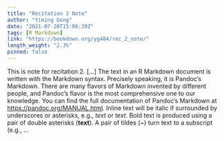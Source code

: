 ```yaml
---
title: "Recitation 2 Note"
author: "Yiming Gong"
date: "2021-07-20T15:06:39Z"
tags: [R Markdown]
link: "https://bookdown.org/yg484/rec_2_note/"
length_weight: "2.3%"
pinned: false
---
```


This is note for recitation 2. [...] The text in an R Markdown document is written with the Markdown syntax. Precisely speaking, it is Pandoc’s Markdown. There are many flavors of Markdown invented by different people, and Pandoc’s flavor is the most comprehensive one to our knowledge. You can find the full documentation of Pandoc’s Markdown at https://pandoc.org/MANUAL.html. Inline text will be italic if surrounded by underscores or asterisks, e.g., _text_ or *text*. Bold text is produced using a pair of double asterisks (**text**). A pair of tildes (~) turn text to a subscript (e.g., ...
